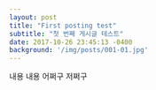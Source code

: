 ```yaml
---
layout: post
title: "First posting test"
subtitle: "첫 번째 게시글 테스트"
date: 2017-10-26 23:45:13 -0400
background: '/img/posts/001-01.jpg'
---
```


내용 내용 어쩌구 저쩌구